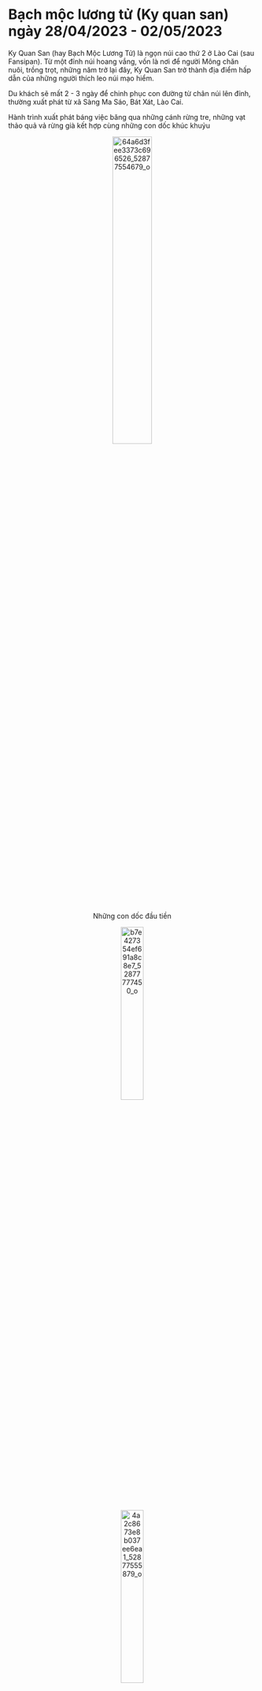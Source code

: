 # Bạch mộc lương tử (Ky quan san) ngày 28/04/2023 - 02/05/2023

Ky Quan San (hay Bạch Mộc Lương Tử) là ngọn núi cao thứ 2 ở Lào Cai (sau Fansipan). Từ một đỉnh núi hoang vắng, vốn là nơi để người Mông chăn nuôi, trồng trọt, những năm trở lại đây, Ky Quan San trở thành địa điểm hấp dẫn của những người thích leo núi mạo hiểm.

Du khách sẽ mất 2 - 3 ngày để chinh phục con đường từ chân núi lên đỉnh, thường xuất phát từ xã Sàng Ma Sáo, Bát Xát, Lào Cai.

Hành trình xuất phát báng việc băng qua những cánh rừng tre, những vạt thảo quả vả rừng già kết hợp cùng những con dốc  khúc khuỷu

<p align="center">
    <a data-flickr-embed="true" href="https://www.flickr.com/photos/198378715@N06/52911222070/in/album-72177720308408656/" title="64a6d3fee3373c696526_52877554679_o"><img src="https://live.staticflickr.com/65535/52911222070_495cc3eb7a_c.jpg" width="40%" alt="64a6d3fee3373c696526_52877554679_o"/></a><script async src="//embedr.flickr.com/assets/client-code.js" charset="utf-8"></script>
</p>
<p align="center">
    Những con dốc đầu tiền
</p>
<p align="center">
    <a data-flickr-embed="true" href="https://www.flickr.com/photos/198378715@N06/52910987154/in/album-72177720308408656/" title="b7e427354ef691a8c8e7_52877777450_o"><img src="https://live.staticflickr.com/65535/52910987154_a1983c83da_c.jpg" width="30%" alt="b7e427354ef691a8c8e7_52877777450_o"/></a><script async src="//embedr.flickr.com/assets/client-code.js" charset="utf-8"></script>
</p>

<p align="center">
    <a data-flickr-embed="true" href="https://www.flickr.com/photos/198378715@N06/52911288868/in/album-72177720308408656/" title="4a2c8673e8b037ee6ea1_52877555879_o"><img src="https://live.staticflickr.com/65535/52911288868_43246aaf67_c.jpg" width="30%" alt="4a2c8673e8b037ee6ea1_52877555879_o"/></a><script async src="//embedr.flickr.com/assets/client-code.js" charset="utf-8"></script>
</p>

<p align="center">
    Trái cây rừng trên đường đi
</p>
<p align="center">
    <a data-flickr-embed="true" href="https://www.flickr.com/photos/198378715@N06/52910843481/in/album-72177720308408656/" title="0429231403e_52877404146_o"><img src="https://live.staticflickr.com/65535/52910843481_8e1d0abc93_c.jpg" width="60%" alt="0429231403e_52877404146_o"/></a><script async src="//embedr.flickr.com/assets/client-code.js" charset="utf-8"></script>
</p>

<p align="center">
    <a data-flickr-embed="true" href="https://www.flickr.com/photos/198378715@N06/52911230980/in/album-72177720308408656/" title="0430231508_52877567014_o"><img src="https://live.staticflickr.com/65535/52911230980_2d818cd27e_c.jpg" width="40%" alt="0430231508_52877567014_o"/></a><script async src="//embedr.flickr.com/assets/client-code.js" charset="utf-8"></script>
</p>
<p align="center">
    Hình ảnh anh poster leo cây để xem đoán vị trí đoàn theo sau
</p>
<p align="center">
    <a data-flickr-embed="true" href="https://www.flickr.com/photos/198378715@N06/52910269762/in/album-72177720308408656/" title="0429231523a_hdr_52876822372_o"><img src="https://live.staticflickr.com/65535/52910269762_61d555a5d6_c.jpg" width="40%" alt="0429231523a_hdr_52876822372_o"/></a><script async src="//embedr.flickr.com/assets/client-code.js" charset="utf-8"></script>
</p>
<p align="center">
Đến lán nghỉ 2100, chúng tôi nhâm nhi ly trà gừng ấm và ăn thịt nướng
</p>
<p align="center">
    <a data-flickr-embed="true" href="https://www.flickr.com/photos/198378715@N06/52910996734/in/album-72177720308408656/" title="0429231725b_52877562584_o"><img src="https://live.staticflickr.com/65535/52910996734_db5a515ea0_c.jpg" width="60%" alt="0429231725b_52877562584_o"/></a><script async src="//embedr.flickr.com/assets/client-code.js" charset="utf-8"></script>
</p>

<p align="center">
    Hoàng hôn ở núi muối
</p>

<p align="center">
    <a data-flickr-embed="true" href="https://www.flickr.com/photos/198378715@N06/52910996484/in/album-72177720308408656/" title="0430231535a_52877410151_o"><img src="https://live.staticflickr.com/65535/52910996484_d2be02fb01_c.jpg" width="40%" alt="0430231535a_52877410151_o"/></a><script async src="//embedr.flickr.com/assets/client-code.js" charset="utf-8"></script>
</p>
<p align="center">
    <a data-flickr-embed="true" href="https://www.flickr.com/photos/198378715@N06/52910843121/in/album-72177720308408656/" title="0430231552b_52877790910_o"><img src="https://live.staticflickr.com/65535/52910843121_c68ce1ca6a_c.jpg" width="40%" alt="0430231552b_52877790910_o"/></a><script async src="//embedr.flickr.com/assets/client-code.js" charset="utf-8"></script>
</p>

<p align="center">
    <a data-flickr-embed="true" href="https://www.flickr.com/photos/198378715@N06/52910834491/in/album-72177720308408656/" title="0430231558_52888918929"><img src="https://live.staticflickr.com/31337/52910834491_622b4d383b_c.jpg" width="60%" alt="0430231558_52888918929"/></a><script async src="//embedr.flickr.com/assets/client-code.js" charset="utf-8"></script>
</p>
<p align="center">
    <a data-flickr-embed="true" href="https://www.flickr.com/photos/198378715@N06/52911297028/in/album-72177720308408656/" title="0430231749a_52877858608_o"><img src="https://live.staticflickr.com/65535/52911297028_ae841d1093_c.jpg" width="60%" alt="0430231749a_52877858608_o"/></a><script async src="//embedr.flickr.com/assets/client-code.js" charset="utf-8"></script>
</p>
<p align="center">
    <a data-flickr-embed="true" href="https://www.flickr.com/photos/198378715@N06/52911231285/in/album-72177720308408656/" title="0429231755h_52877851028_o"><img src="https://live.staticflickr.com/65535/52911231285_e1d9b70d9c_c.jpg" width="40%" alt="0429231755h_52877851028_o"/></a><script async src="//embedr.flickr.com/assets/client-code.js" charset="utf-8"></script>
</p>

<p align="center">
    <a data-flickr-embed="true" href="https://www.flickr.com/photos/198378715@N06/52911296963/in/album-72177720308408656/" title="0501230546d_52877791185_o"><img src="https://live.staticflickr.com/65535/52911296963_23ff5dcc56_c.jpg" width="60%" alt="0501230546d_52877791185_o"/></a><script async src="//embedr.flickr.com/assets/client-code.js" charset="utf-8"></script>
</p>
<p align="center">
Một buổi tối với trò chơi tăng tình cảm =)))
</p>

<p align="center">
    <a data-flickr-embed="true" href="https://www.flickr.com/photos/198378715@N06/52910269632/in/album-72177720308408656/" title="0429232046b_52877404951_o"><img src="https://live.staticflickr.com/65535/52910269632_ee7058175b_c.jpg" width="60%" alt="0429232046b_52877404951_o"/></a><script async src="//embedr.flickr.com/assets/client-code.js" charset="utf-8"></script>
</p>

<p align="center">
<h1>Sáng hôm sau chúng tôi thực hiện leo lên đỉnh từ sớm </h1>
Những con dốc cao nguy hiểm khiến chúng tôi run sợ và phải lết bằng mông và 2 chân 2 tay
</p>
<p align="center">
    <a data-flickr-embed="true" href="https://www.flickr.com/photos/198378715@N06/52910834701/in/album-72177720308408656/" title="6a06c91d85de5a8003cf_52877399206_o"><img src="https://live.staticflickr.com/65535/52910834701_b69ccac9c3_c.jpg" width="60%" alt="6a06c91d85de5a8003cf_52877399206_o"/></a><script async src="//embedr.flickr.com/assets/client-code.js" charset="utf-8"></script>
</p>
<p align="center">
Những giây phút hài lòng vì sự vất vả :v
</p>

<p align="center">
    <a data-flickr-embed="true" href="https://www.flickr.com/photos/198378715@N06/52911297333/in/album-72177720308408656/" title="0430231011_hdr_52876823307_o"><img src="https://live.staticflickr.com/65535/52911297333_33678d5174_c.jpg" width="60%" alt="0430231011_hdr_52876823307_o"/></a><script async src="//embedr.flickr.com/assets/client-code.js" charset="utf-8"></script>
</p>

<p align="center">
    Giây phút chạm đỉnh
</p>

<p align="center">
    <a data-flickr-embed="true" href="https://www.flickr.com/photos/198378715@N06/52910834626/in/album-72177720308408656/" title="437477f27331ac6ff520_52877398876_o"><img src="https://live.staticflickr.com/65535/52910834626_63a2ce9e87_c.jpg" width="60%" alt="437477f27331ac6ff520_52877398876_o"/></a><script async src="//embedr.flickr.com/assets/client-code.js" charset="utf-8"></script>
</p>


<p align="center">
    <a data-flickr-embed="true" href="https://www.flickr.com/photos/198378715@N06/52910996689/in/album-72177720308408656/" title="0430231102b_hdr_52876824437_o"><img src="https://live.staticflickr.com/65535/52910996689_2a047bb1ab_c.jpg" width="60%" alt="0430231102b_hdr_52876824437_o"/></a><script async src="//embedr.flickr.com/assets/client-code.js" charset="utf-8"></script>
</p>


<p align="center">
    <a data-flickr-embed="true" href="https://www.flickr.com/photos/198378715@N06/52910269552/in/album-72177720308408656/" title="0430231122c_52876823707_o"><img src="https://live.staticflickr.com/65535/52910269552_2ce021b5c2_c.jpg" width="40%" alt="0430231122c_52876823707_o"/></a><script async src="//embedr.flickr.com/assets/client-code.js" charset="utf-8"></script>
</p>

<p align="center">
    <a data-flickr-embed="true" href="https://www.flickr.com/photos/198378715@N06/52911297213/in/album-72177720308408656/" title="0430231133b_hdr_52877565844_o"><img src="https://live.staticflickr.com/65535/52911297213_ff50a0fc47_c.jpg" width="60%" alt="0430231133b_hdr_52877565844_o"/></a><script async src="//embedr.flickr.com/assets/client-code.js" charset="utf-8"></script>
</p>

<p align="center">
    <a data-flickr-embed="true" href="https://www.flickr.com/photos/198378715@N06/52910269562/in/album-72177720308408656/" title="0430231134c_hdr_52876826352_o"><img src="https://live.staticflickr.com/65535/52910269562_290cabcc6b_c.jpg" width="40%" alt="0430231134c_hdr_52876826352_o"/></a><script async src="//embedr.flickr.com/assets/client-code.js" charset="utf-8"></script>
</p>

<p align="center">
    <a data-flickr-embed="true" href="https://www.flickr.com/photos/198378715@N06/53087894932/in/dateposted-public/" title="0501230515c~2"><img src="https://live.staticflickr.com/65535/53087894932_29fa6114a1_o.jpg" width="60%" alt="0501230515c~2"/></a><script async src="//embedr.flickr.com/assets/client-code.js" charset="utf-8"></script>
</p>

<p align="center">
    <a data-flickr-embed="true" href="https://www.flickr.com/photos/198378715@N06/53087894887/in/dateposted-public/" title="1689842837599"><img src="https://live.staticflickr.com/65535/53087894887_a017db327a_o.jpg" height="40%" alt="1689842837599"/></a><script async src="//embedr.flickr.com/assets/client-code.js" charset="utf-8"></script>
</p>

**Cảm ơn tất cả mọi người khi đã dành cho nhau những giây phút vui vẻ**



Chẳng phải vô tình mà những con người xa lạ sống trong cùng thành phố, hay cách nhau cả nửa vòng trái đất lại gặp nhau và cùng nhau trải qua một hành trình gian nan suốt 4 ngày 3 đêm. Tôi luôn trân trọng và biết ơn những trải nghiệm thú vị cùng các anh chị em trong những ngày qua. 4 ngày 3 đêm không phải là quãng thời gian dài những nó lại khiến những con người xa lạ trở thành thân quen. Chúng ta lại khám phá ra nhiều điều mới mẻ không những ở nơi chúng ta vừa mới đặt chân tới mà còn ở trong chính nội tại tâm hồn chúng ta. Tôi tin rằng, mọi cuộc gặp gỡ và mọi sự việc xảy đến đều có nguyên do riêng của nó. Và sự ngẫu nhiên có lý do thật sự tuyệt vời. Một lần nữa xin cảm ơn bạn Tuấn Cr đã nhiệt tình dẫn đoàn, hoạt bát, năng nổ trong mọi hoạt động. Cảm ơn chúng ta vì nhưng nỗ lực tuyệt vời để chạm tới đỉnh Ky Quan San. Nhân duyên là một điều kì diệu của tạo hoá theo cách mình hiểu như vậy. Mong rằng sẽ có cơ hội cùng leo núi với một người lần sau ạ! Xin cảm ơn mọi người nhiều ♥️


**Trích chị Trang Nguyễn - Công dân Đức**